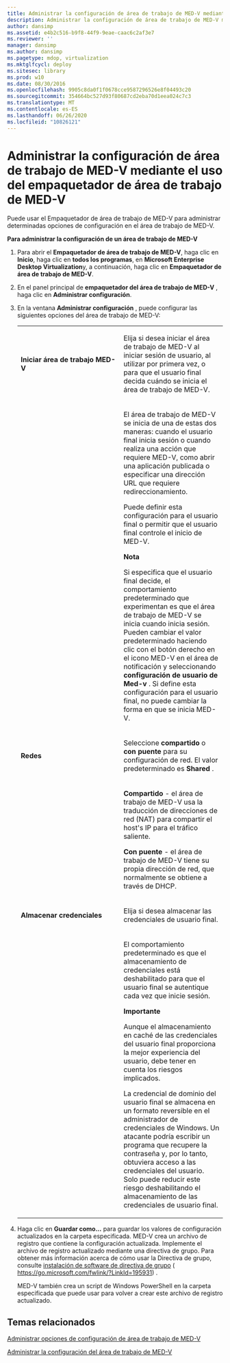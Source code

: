 ```yaml
---
title: Administrar la configuración de área de trabajo de MED-V mediante el uso del empaquetador de área de trabajo de MED-V
description: Administrar la configuración de área de trabajo de MED-V mediante el uso del empaquetador de área de trabajo de MED-V
author: dansimp
ms.assetid: e4b2c516-b9f8-44f9-9eae-caac6c2af3e7
ms.reviewer: ''
manager: dansimp
ms.author: dansimp
ms.pagetype: mdop, virtualization
ms.mktglfcycl: deploy
ms.sitesec: library
ms.prod: w10
ms.date: 08/30/2016
ms.openlocfilehash: 9905c8da0f1f0678cce9587296526e8f04493c20
ms.sourcegitcommit: 354664bc527d93f80687cd2eba70d1eea024c7c3
ms.translationtype: MT
ms.contentlocale: es-ES
ms.lasthandoff: 06/26/2020
ms.locfileid: "10826121"
---
```

# Administrar la configuración de área de trabajo de MED-V mediante el uso del empaquetador de área de trabajo de MED-V


Puede usar el Empaquetador de área de trabajo de MED-V para administrar determinadas opciones de configuración en el área de trabajo de MED-V.

**Para administrar la configuración de un área de trabajo de MED-V**

1. Para abrir el **Empaquetador de área de trabajo de MED-V**, haga clic en **Inicio**, haga clic en **todos los programas**, en **Microsoft Enterprise Desktop Virtualization**y, a continuación, haga clic en **Empaquetador de área de trabajo de MED-V**.

2. En el panel principal de **empaquetador del área de trabajo de MED-V** , haga clic en **Administrar configuración**.

3. En la ventana **Administrar configuración** , puede configurar las siguientes opciones del área de trabajo de MED-V:

   <table>
   <colgroup>
   <col width="50%" />
   <col width="50%" />
   </colgroup>
   <tbody>
   <tr class="odd">
   <td align="left"><p><strong>Iniciar área de trabajo MED-V</strong></p></td>
   <td align="left"><p>Elija si desea iniciar el área de trabajo de MED-V al iniciar sesión de usuario, al utilizar por primera vez, o para que el usuario final decida cuándo se inicia el área de trabajo de MED-V.</p></td>
   </tr>
   <tr class="even">
   <td align="left"><p></p></td>
   <td align="left"><p>El área de trabajo de MED-V se inicia de una de estas dos maneras: cuando el usuario final inicia sesión o cuando realiza una acción que requiere MED-V, como abrir una aplicación publicada o especificar una dirección URL que requiere redireccionamiento.</p>
   <p>Puede definir esta configuración para el usuario final o permitir que el usuario final controle el inicio de MED-V.</p>
   <div class="alert">
   <strong>Nota</strong><br/><p>Si especifica que el usuario final decide, el comportamiento predeterminado que experimentan es que el área de trabajo de MED-V se inicia cuando inicia sesión. Pueden cambiar el valor predeterminado haciendo clic con el botón derecho en el icono MED-V en el área de notificación y seleccionando <strong> configuración de usuario de Med-v </strong> . Si define esta configuración para el usuario final, no puede cambiar la forma en que se inicia MED-V.</p>
   </div>
   <div>

   </div></td>
   </tr>
   <tr class="odd">
   <td align="left"><p><strong>Redes</strong></p></td>
   <td align="left"><p>Seleccione <strong> compartido </strong> o <strong> con puente </strong> para su configuración de red. El valor predeterminado es <strong> Shared </strong> .</p></td>
   </tr>
   <tr class="even">
   <td align="left"><p></p></td>
   <td align="left"><p><strong>Compartido </strong> - el área de trabajo de MED-V usa la traducción de direcciones de red (NAT) para compartir el host&#39;s IP para el tráfico saliente.</p>
   <p><strong>Con puente </strong> - el área de trabajo de MED-V tiene su propia dirección de red, que normalmente se obtiene a través de DHCP.</p></td>
   </tr>
   <tr class="odd">
   <td align="left"><p><strong>Almacenar credenciales</strong></p></td>
   <td align="left"><p>Elija si desea almacenar las credenciales de usuario final.</p></td>
   </tr>
   <tr class="even">
   <td align="left"><p></p></td>
   <td align="left"><p>El comportamiento predeterminado es que el almacenamiento de credenciales está deshabilitado para que el usuario final se autentique cada vez que inicie sesión.</p>
   <div class="alert">
   <strong>Importante</strong><br/><p>Aunque el almacenamiento en caché de las credenciales del usuario final proporciona la mejor experiencia del usuario, debe tener en cuenta los riesgos implicados.</p>
   <p>La credencial de dominio del usuario final se almacena en un formato reversible en el administrador de credenciales de Windows. Un atacante podría escribir un programa que recupere la contraseña y, por lo tanto, obtuviera acceso a las credenciales del usuario. Solo puede reducir este riesgo deshabilitando el almacenamiento de las credenciales de usuario final.</p>
   </div>
   <div>

   </div></td>
   </tr>
   </tbody>
   </table>



4. Haga clic en **Guardar como...** para guardar los valores de configuración actualizados en la carpeta especificada. MED-V crea un archivo de registro que contiene la configuración actualizada. Implemente el archivo de registro actualizado mediante una directiva de grupo. Para obtener más información acerca de cómo usar la Directiva de grupo, consulte [instalación de software de directiva de grupo](https://go.microsoft.com/fwlink/?LinkId=195931) ( https://go.microsoft.com/fwlink/?LinkId=195931) .

   MED-V también crea un script de Windows PowerShell en la carpeta especificada que puede usar para volver a crear este archivo de registro actualizado.

## Temas relacionados


[Administrar opciones de configuración de área de trabajo de MED-V](managing-med-v-workspace-configuration-settings.md)

[Administrar la configuración del área de trabajo de MED-V](manage-med-v-workspace-settings.md)









